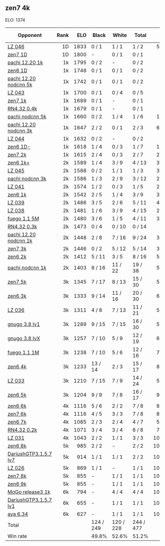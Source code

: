 ## zen7 4k ##

ELO: 1374

Opponent | Rank | ELO | Black | White | Total | Win rate
---------|-----:|----:|-------|-------|-------|-------:
[LZ 046](LZ%20046.md) | 1D | 1833 | 0 / 1 | 1 / 1 | 1 / 2 | 50.0%
[zen7 1D](zen7%201D.md) | 1D | 1800 | - | 0 / 1 | 0 / 1 | 0.0%
[pachi 12.20 1k](pachi%2012.20%201k.md) | 1k | 1795 | 0 / 2 | - | 0 / 2 | 0.0%
[zen6 1D](zen6%201D.md) | 1k | 1748 | 0 / 1 | 0 / 1 | 0 / 2 | 0.0%
[pachi 12.20 nodcnn 5k](pachi%2012.20%20nodcnn%205k.md) | 1k | 1742 | 0 / 1 | 0 / 1 | 0 / 2 | 0.0%
[LZ 043](LZ%20043.md) | 1k | 1700 | 0 / 1 | 0 / 4 | 0 / 5 | 0.0%
[zen7 1k](zen7%201k.md) | 1k | 1689 | 0 / 1 | - | 0 / 1 | 0.0%
[RN4.32 0.4k](RN4.32%200.4k.md) | 1k | 1679 | 0 / 1 | - | 0 / 1 | 0.0%
[pachi nodcnn 5k](pachi%20nodcnn%205k.md) | 1k | 1660 | 0 / 2 | 1 / 4 | 1 / 6 | 16.7%
[pachi 12.20 nodcnn 3k](pachi%2012.20%20nodcnn%203k.md) | 1k | 1647 | 2 / 2 | 0 / 1 | 2 / 3 | 66.7%
[LZ 044](LZ%20044.md) | 1k | 1632 | 0 / 2 | - | 0 / 2 | 0.0%
[zen6 1D-](zen6%201D-.md) | 1k | 1618 | 1 / 4 | 0 / 3 | 1 / 7 | 14.3%
[zen7 2k](zen7%202k.md) | 1k | 1615 | 2 / 4 | 0 / 3 | 2 / 7 | 28.6%
[zen6 1k+](zen6%201k+.md) | 2k | 1589 | 1 / 4 | 3 / 9 | 4 / 13 | 30.8%
[LZ 045](LZ%20045.md) | 2k | 1588 | 0 / 2 | 1 / 1 | 1 / 3 | 33.3%
[pachi nodcnn 3k](pachi%20nodcnn%203k.md) | 2k | 1586 | 1 / 3 | 2 / 9 | 3 / 12 | 25.0%
[LZ 041](LZ%20041.md) | 2k | 1574 | 1 / 2 | 0 / 3 | 1 / 5 | 20.0%
[zen6 1k](zen6%201k.md) | 2k | 1542 | 2 / 5 | 1 / 4 | 3 / 9 | 33.3%
[LZ 039](LZ%20039.md) | 2k | 1486 | 3 / 5 | 2 / 6 | 5 / 11 | 45.5%
[LZ 038](LZ%20038.md) | 2k | 1481 | 1 / 6 | 3 / 9 | 4 / 15 | 26.7%
[fuego 1.1 5M](fuego%201.1%205M.md) | 2k | 1480 | 3 / 6 | 1 / 5 | 4 / 11 | 36.4%
[RN4.32 0.3k](RN4.32%200.3k.md) | 2k | 1473 | 0 / 4 | 0 / 10 | 0 / 14 | 0.0%
[pachi 12.20 nodcnn 1k](pachi%2012.20%20nodcnn%201k.md) | 2k | 1448 | 2 / 8 | 7 / 16 | 9 / 24 | 37.5%
[zen7 3k](zen7%203k.md) | 2k | 1446 | 0 / 2 | 5 / 12 | 5 / 14 | 35.7%
[zen6 2k](zen6%202k.md) | 2k | 1412 | 5 / 11 | 3 / 5 | 8 / 16 | 50.0%
[pachi nodcnn 1k](pachi%20nodcnn%201k.md) | 2k | 1403 | 8 / 16 | 11 / 22 | 19 / 38 | 50.0%
[zen7 5k](zen7%205k.md) | 3k | 1345 | 7 / 17 | 8 / 13 | 15 / 30 | 50.0%
[zen6 3k](zen6%203k.md) | 3k | 1333 | 9 / 14 | 11 / 16 | 20 / 30 | 66.7%
[LZ 036](LZ%20036.md) | 3k | 1311 | 4 / 8 | 7 / 13 | 11 / 21 | 52.4%
[gnugo 3.8 lv1](gnugo%203.8%20lv1.md) | 3k | 1289 | 9 / 15 | 7 / 15 | 16 / 30 | 53.3%
[gnugo 3.8 lvX](gnugo%203.8%20lvX.md) | 3k | 1257 | 7 / 10 | 5 / 9 | 12 / 19 | 63.2%
[fuego 1.1 1M](fuego%201.1%201M.md) | 3k | 1238 | 7 / 10 | 5 / 6 | 12 / 16 | 75.0%
[zen6 4k](zen6%204k.md) | 3k | 1233 | 13 / 14 | 2 / 3 | 15 / 17 | 88.2%
[LZ 033](LZ%20033.md) | 3k | 1210 | 7 / 15 | 7 / 9 | 14 / 24 | 58.3%
[zen6 5k](zen6%205k.md) | 3k | 1204 | 9 / 9 | 7 / 8 | 16 / 17 | 94.1%
[zen6 6k](zen6%206k.md) | 4k | 1116 | 5 / 6 | 2 / 2 | 7 / 8 | 87.5%
[zen7 6k](zen7%206k.md) | 4k | 1116 | 4 / 5 | 3 / 3 | 7 / 8 | 87.5%
[zen6 7k](zen6%207k.md) | 4k | 1085 | 2 / 3 | 2 / 4 | 4 / 7 | 57.1%
[RN4.32 0.2k](RN4.32%200.2k.md) | 4k | 1071 | 3 / 4 | 3 / 4 | 6 / 8 | 75.0%
[LZ 031](LZ%20031.md) | 4k | 1043 | 2 / 2 | 1 / 1 | 3 / 3 | 100.0%
[zen6 8k](zen6%208k.md) | 5k | 985 | 2 / 2 | - | 2 / 2 | 100.0%
[DariushGTP3.1.5.7 lv7](DariushGTP3.1.5.7%20lv7.md) | 5k | 914 | 1 / 1 | 1 / 1 | 2 / 2 | 100.0%
[LZ 026](LZ%20026.md) | 5k | 869 | 1 / 1 | - | 1 / 1 | 100.0%
[zen7 8k](zen7%208k.md) | 5k | 855 | - | 1 / 1 | 1 / 1 | 100.0%
[zen6 9k](zen6%209k.md) | 5k | 855 | - | 1 / 1 | 1 / 1 | 100.0%
[MoGo release3 1k](MoGo%20release3%201k.md) | 6k | 794 | - | 4 / 4 | 4 / 4 | 100.0%
[DariushGTP3.1.5.7 lv1](DariushGTP3.1.5.7%20lv1.md) | 6k | 655 | - | 1 / 1 | 1 / 1 | 100.0%
[aya 6.34](aya%206.34.md) | 6k | 627 | - | 1 / 1 | 1 / 1 | 100.0%
Total | | | 124 / 249 | 120 / 228 | 244 / 477 | 
Win rate| | | 49.8% | 52.6% | 51.2% | 
